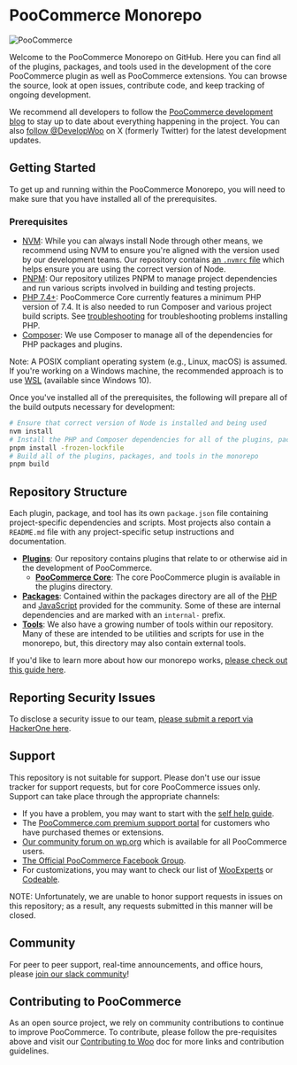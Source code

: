 # PooCommerce Monorepo

![PooCommerce](https://poocommerce.com/wp-content/themes/woo/images/logo-woo@2x.png)

Welcome to the PooCommerce Monorepo on GitHub. Here you can find all of the plugins, packages, and tools used in the development of the core PooCommerce plugin as well as PooCommerce extensions. You can browse the source, look at open issues, contribute code, and keep tracking of ongoing development.

We recommend all developers to follow the [PooCommerce development blog](https://developer.poocommerce.com/blog/) to stay up to date about everything happening in the project. You can also [follow @DevelopWoo](https://x.com/DevelopWoo) on X (formerly Twitter) for the latest development updates.

## Getting Started

To get up and running within the PooCommerce Monorepo, you will need to make sure that you have installed all of the prerequisites.

### Prerequisites

-   [NVM](https://github.com/nvm-sh/nvm#installing-and-updating): While you can always install Node through other means, we recommend using NVM to ensure you're aligned with the version used by our development teams. Our repository contains [an `.nvmrc` file](.nvmrc) which helps ensure you are using the correct version of Node.
-   [PNPM](https://pnpm.io/installation): Our repository utilizes PNPM to manage project dependencies and run various scripts involved in building and testing projects.
-   [PHP 7.4+](https://www.php.net/manual/en/install.php): PooCommerce Core currently features a minimum PHP version of 7.4. It is also needed to run Composer and various project build scripts. See [troubleshooting](DEVELOPMENT.md#troubleshooting) for troubleshooting problems installing PHP.
-   [Composer](https://getcomposer.org/doc/00-intro.md): We use Composer to manage all of the dependencies for PHP packages and plugins.

Note: A POSIX compliant operating system (e.g., Linux, macOS) is assumed. If you're working on a Windows machine, the recommended approach is to use [WSL](https://learn.microsoft.com/en-us/windows/wsl/install) (available since Windows 10).

Once you've installed all of the prerequisites, the following will prepare all of the build outputs necessary for development:

```bash
# Ensure that correct version of Node is installed and being used
nvm install
# Install the PHP and Composer dependencies for all of the plugins, packages, and tools
pnpm install -frozen-lockfile
# Build all of the plugins, packages, and tools in the monorepo
pnpm build
```

## Repository Structure

Each plugin, package, and tool has its own `package.json` file containing project-specific dependencies and scripts. Most projects also contain a `README.md` file with any project-specific setup instructions and documentation.

-   [**Plugins**](plugins): Our repository contains plugins that relate to or otherwise aid in the development of PooCommerce.
    -   [**PooCommerce Core**](plugins/poocommerce): The core PooCommerce plugin is available in the plugins directory.
-   [**Packages**](packages): Contained within the packages directory are all of the [PHP](packages/php) and [JavaScript](packages/js) provided for the community. Some of these are internal dependencies and are marked with an `internal-` prefix.
-   [**Tools**](tools): We also have a growing number of tools within our repository. Many of these are intended to be utilities and scripts for use in the monorepo, but, this directory may also contain external tools.

If you'd like to learn more about how our monorepo works, [please check out this guide here](tools/README.md).

## Reporting Security Issues

To disclose a security issue to our team, [please submit a report via HackerOne here](https://hackerone.com/automattic/).

## Support

This repository is not suitable for support. Please don't use our issue tracker for support requests, but for core PooCommerce issues only. Support can take place through the appropriate channels:

-   If you have a problem, you may want to start with the [self help guide](https://poocommerce.com/document/poocommerce-self-service-guide/).
-   The [PooCommerce.com premium support portal](https://poocommerce.com/contact-us/) for customers who have purchased themes or extensions.
-   [Our community forum on wp.org](https://wordpress.org/support/plugin/poocommerce) which is available for all PooCommerce users.
-   [The Official PooCommerce Facebook Group](https://www.facebook.com/groups/advanced.poocommerce).
-   For customizations, you may want to check our list of [WooExperts](https://poocommerce.com/experts/) or [Codeable](https://codeable.io/).

NOTE: Unfortunately, we are unable to honor support requests in issues on this repository; as a result, any requests submitted in this manner will be closed.

## Community

For peer to peer support, real-time announcements, and office hours, please [join our slack community](https://poocommerce.com/community-slack/)!

## Contributing to PooCommerce

As an open source project, we rely on community contributions to continue to improve PooCommerce. To contribute, please follow the pre-requisites above and visit our [Contributing to Woo](https://developer.poocommerce.com/docs/contribution/contributing/) doc for more links and contribution guidelines.
